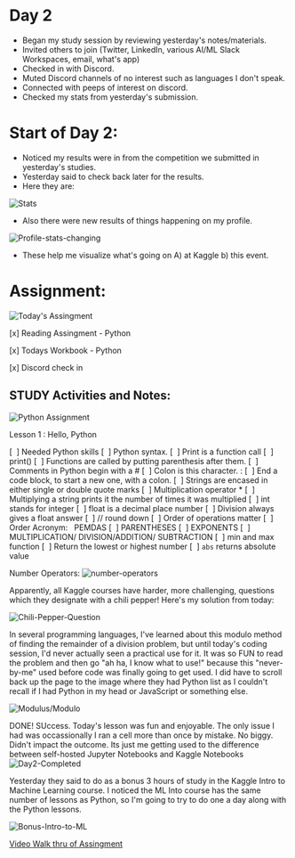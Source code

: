 # Day 2
* Began my study session by reviewing yesterday's notes/materials. 
* Invited others to join (Twitter, LinkedIn, various AI/ML Slack Workspaces, email, what's app) 
* Checked in with Discord. 
* Muted Discord channels of no interest such as languages I don't speak.  
* Connected with peeps of interest on discord. 
* Checked my stats from yesterday's submission. 

# Start of Day 2: 
* Noticed my results were in from the competition we submitted in yesterday's studies. 
* Yesterday said to check back later for the results.  
* Here they are: 

![Stats](https://github.com/EO4wellness/T-I-L/blob/main/AI-ML-NLP/Kaggle/Images/Day2-Ranking.jpg)


* Also there were new results of things happening on my profile. 

![Profile-stats-changing](https://github.com/EO4wellness/T-I-L/blob/main/AI-ML-NLP/Kaggle/Images/Day2-stats.jpg)


* These help me visualize what's going on A) at Kaggle b) this event. 


# Assignment: 

![Today's Assingment](https://github.com/EO4wellness/T-I-L/blob/main/AI-ML-NLP/Kaggle/Images/Day2-assignment.jpg)


[x] Reading Assingment - Python 

[x] Todays Workbook - Python 

[x] Discord check in 


## STUDY Activities and Notes:

![Python Assignment](https://github.com/EO4wellness/T-I-L/blob/main/AI-ML-NLP/Kaggle/Images/Day2-Python.jpg) 


Lesson 1 : Hello, Python 

[  ] Needed Python skills
[  ] Python syntax.
[  ] Print is a function call
[  ] print()
[  ] Functions are called by putting parenthesis after them.
[  ] Comments in Python begin with a #
[  ] Colon is this character. :
[  ] End a code block, to start a new one, with a colon.
[  ] Strings are encased in either single or double quote marks
[  ] Multiplication operator *
[  ] Multiplying a string prints it the number of times it was multiplied
[  ] int stands for integer
[  ] float is a decimal place number 
[  ] Division always gives a float answer
[  ] // round down
[  ] Order of operations matter
[  ] Order Acronym:   PEMDAS
[  ] PARENTHESES 
[  ] EXPONENTS
[  ] MULTIPLICATION/ DIVISION/ADDITION/ SUBTRACTION 
[  ] min and max function 
[  ] Return the lowest or highest number
[  ] ```abs``` returns absolute value


Number Operators: 
![number-operators](https://github.com/EO4wellness/T-I-L/blob/main/AI-ML-NLP/Kaggle/Images/Day2-Python-Operators.jpg)


Apparently, all Kaggle courses have harder, more challenging, questions which they designate with a chili pepper!  Here's my solution from today: 

![Chili-Pepper-Question](https://github.com/EO4wellness/T-I-L/blob/main/AI-ML-NLP/Kaggle/Images/Day2-chili-pepper.jpg)


In several programming languages, I've learned about this modulo method of finding the remainder of a division problem, but until today's coding session, I'd never actually seen a practical use for it.  It was so FUN to read the problem and then go "ah ha, I know what to use!" because this "never-by-me" used before code was finally going to get used.  I did have to scroll back up the page to the image where they had Python list as I couldn't recall if I had Python in my head or JavaScript or something else. 

![Modulus/Modulo](https://github.com/EO4wellness/T-I-L/blob/main/AI-ML-NLP/Kaggle/Images/Day2-modulo.jpg)

DONE!  SUccess.  Today's lesson was fun and enjoyable.  The only issue I had was occassionally I ran a cell more than once by mistake.  No biggy.  Didn't impact the outcome. Its just me getting used to the difference between self-hosted Jupyter Notebooks and Kaggle Notebooks 
![Day2-Completed](https://github.com/EO4wellness/T-I-L/blob/main/AI-ML-NLP/Kaggle/Images/Day2-completed.jpg)

Yesterday they said to do as a bonus 3 hours of study in the Kaggle Intro to Machine Learning course.  I noticed the ML Into course has the same number of lessons 
as Python, so I'm going to try to do one a day along with the Python lessons. 


![Bonus-Intro-to-ML](https://github.com/EO4wellness/T-I-L/blob/main/AI-ML-NLP/Kaggle/Images/Day2-IntroML-Bonus.jpg)


[Video Walk thru of Assingment](https://youtu.be/55wRpH4sO-I)


